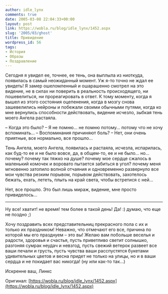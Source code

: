```yaml
---
author: idle_lynx
comments: true
date: 2005-03-08 22:04:33+00:00
layout: post
link: https://wobla.ru/blog/idle_lynx/1452.aspx
slug: '2005/03/ghost'
title: Привидение
wordpress_id: 56
tags:
- История
- Образы
- Поздравление
---
```


Сегодня я увидел ее, точнее, ее тень, она выплыла из ниоткуда, появилась в самый неожиданный момент. Уж я-то точно не ждал ее увидеть! Я замер ошеломленный и ошарашенно смотрел на это видение, не в силах ни поверить в реальность происходящего, ни пошевелиться, ни прореагировать в ответ. К тому моменту, когда я вышел из этого состояния оцепенения, когда в мозгу снова зашевелились нейроны и побежали своими обычными путями, когда ко мне вернулись способности действовать, видение исчезло, зыбкая тень моего Ангела растаяла.

– Когда это было?
– Я не помню... не помню потому... потому что не хочу вспоминать...
– Воспоминания причиняют боль?
– Нет, они очень приятные, все нормально, все прошло...

Тень Ангела, моего Ангела, появилась и растаяла, исчезла, испарилась, как буд-то ее и не было вовсе, да, в общем-то, ее и не было... но... почему? почему так тяжко на душе? почему мое сердце сжалось в маленький комочек и воровато пытается забиться в угол? почему меня мгновенно затопило волной отчаяния и одновременно развернуло все мои чувства резким порывом, порывом действовать, захотелось бежать, ехать, лететь, плыть на край света, чтобы встретися с ней...

Нет, все прошло. Это был лишь мираж, видение, мне просто привиделось...

***

Ну все! хватит! не время! тем более в такой день! Да! :) думаю, что еще не поздно ;)

Хочу поздравить всех представительниц прекрасного пола с их и только их праздником! Неважно, что отмечают его все, причина по которой мы его празднуем – это вы! Желаю вам побольше веселья и радости, здоровья и счастья, пусть приветливо светит солнышко, разгоняя сумрак неудач и невзгод, пусть свежий ветерок развеет все ваши печали и грусть, пусть чувства ваши расспустятся букетами удивительных цветов и весна придет не только на улицы, но и в ваши сердца и не покидает вас никогда! (ну или как-то так...)

Искренне ваш,
Линкс

Оригинал: [https://wobla.ru/blog/idle_lynx/1452.aspx](https://wobla.ru/blog/idle_lynx/1452.aspx)
